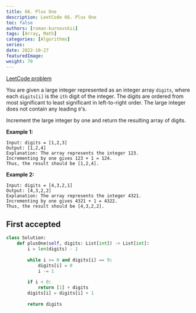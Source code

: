 ```yaml
---
title: 66. Plus One
description: LeetCode 66. Plus One
toc: false
authors: [roman-kurnovskii]
tags: [Array, Math]
categories: [Algorithms]
series:
date: 2022-10-27
featuredImage:
weight: 70
---
```


[LeetCode problem](https://leetcode.com/problems/plus-one/)

You are given a large integer represented as an integer array `digits`, where each `digits[i]` is the `ith` digit of the integer. The digits are ordered from most significant to least significant in left-to-right order. The large integer does not contain any leading `0`'s.

Increment the large integer by one and return the resulting array of digits.

**Example 1:**

    Input: digits = [1,2,3]
    Output: [1,2,4]
    Explanation: The array represents the integer 123.
    Incrementing by one gives 123 + 1 = 124.
    Thus, the result should be [1,2,4].

**Example 2:**

    Input: digits = [4,3,2,1]
    Output: [4,3,2,2]
    Explanation: The array represents the integer 4321.
    Incrementing by one gives 4321 + 1 = 4322.
    Thus, the result should be [4,3,2,2].



## First accepted

```python
class Solution:
    def plusOne(self, digits: List[int]) -> List[int]:
        i = len(digits) - 1
        
        while i >= 0 and digits[i] == 9:
            digits[i] = 0
            i -= 1
        
        if i < 0:
            return [1] + digits
        digits[i] = digits[i] + 1
        
        return digits
```
